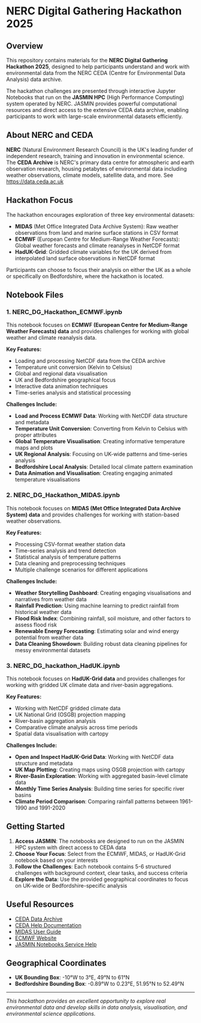# NERC Digital Gathering Hackathon 2025

## Overview

This repository contains materials for the **NERC Digital Gathering Hackathon 2025**, designed to help participants understand and work with environmental data from the NERC CEDA (Centre for Environmental Data Analysis) data archive.

The hackathon challenges are presented through interactive Jupyter Notebooks that run on the **JASMIN HPC** (High Performance Computing) system operated by NERC. JASMIN provides powerful computational resources and direct access to the extensive CEDA data archive, enabling participants to work with large-scale environmental datasets efficiently.

## About NERC and CEDA

**NERC** (Natural Environment Research Council) is the UK's leading funder of independent research, training and innovation in environmental science. The **CEDA Archive** is NERC's primary data centre for atmospheric and earth observation research, housing petabytes of environmental data including weather observations, climate models, satellite data, and more. See https://data.ceda.ac.uk

## Hackathon Focus

The hackathon encourages exploration of three key environmental datasets:

- **MIDAS** (Met Office Integrated Data Archive System): Raw weather observations from land and marine surface stations in CSV format
- **ECMWF** (European Centre for Medium-Range Weather Forecasts): Global weather forecasts and climate reanalyses in NetCDF format  
- **HadUK-Grid**: Gridded climate variables for the UK derived from interpolated land surface observations in NetCDF format

Participants can choose to focus their analysis on either the UK as a whole or specifically on Bedfordshire, where the hackathon is located.

## Notebook Files

### 1. NERC_DG_Hackathon_ECMWF.ipynb

This notebook focuses on **ECMWF (European Centre for Medium-Range Weather Forecasts) data** and provides challenges for working with global weather and climate reanalysis data.

**Key Features:**
- Loading and processing NetCDF data from the CEDA archive
- Temperature unit conversion (Kelvin to Celsius)
- Global and regional data visualisation
- UK and Bedfordshire geographical focus
- Interactive data animation techniques
- Time-series analysis and statistical processing

**Challenges Include:**
- **Load and Process ECMWF Data**: Working with NetCDF data structure and metadata
- **Temperature Unit Conversion**: Converting from Kelvin to Celsius with proper attributes
- **Global Temperature Visualisation**: Creating informative temperature maps and plots
- **UK Regional Analysis**: Focusing on UK-wide patterns and time-series analysis
- **Bedfordshire Local Analysis**: Detailed local climate pattern examination
- **Data Animation and Visualisation**: Creating engaging animated temperature visualisations

### 2. NERC_DG_Hackathon_MIDAS.ipynb

This notebook focuses on **MIDAS (Met Office Integrated Data Archive System) data** and provides challenges for working with station-based weather observations.

**Key Features:**
- Processing CSV-format weather station data
- Time-series analysis and trend detection
- Statistical analysis of temperature patterns
- Data cleaning and preprocessing techniques
- Multiple challenge scenarios for different applications

**Challenges Include:**
- **Weather Storytelling Dashboard**: Creating engaging visualisations and narratives from weather data
- **Rainfall Prediction**: Using machine learning to predict rainfall from historical weather data
- **Flood Risk Index**: Combining rainfall, soil moisture, and other factors to assess flood risk
- **Renewable Energy Forecasting**: Estimating solar and wind energy potential from weather data
- **Data Cleaning Showdown**: Building robust data cleaning pipelines for messy environmental datasets

### 3. NERC_DG_hackathon_HadUK.ipynb

This notebook focuses on **HadUK-Grid data** and provides challenges for working with gridded UK climate data and river-basin aggregations.

**Key Features:**
- Working with NetCDF gridded climate data
- UK National Grid (OSGB) projection mapping
- River-basin aggregation analysis
- Comparative climate analysis across time periods
- Spatial data visualisation with cartopy

**Challenges Include:**
- **Open and Inspect HadUK-Grid Data**: Working with NetCDF data structure and metadata
- **UK Map Plotting**: Creating maps using OSGB projection with cartopy
- **River-Basin Exploration**: Working with aggregated basin-level climate data
- **Monthly Time Series Analysis**: Building time series for specific river basins
- **Climate Period Comparison**: Comparing rainfall patterns between 1961-1990 and 1991-2020

## Getting Started

1. **Access JASMIN**: The notebooks are designed to run on the JASMIN HPC system with direct access to CEDA data
2. **Choose Your Focus**: Select from the ECMWF, MIDAS, or HadUK-Grid notebook based on your interests
3. **Follow the Challenges**: Each notebook contains 5-6 structured challenges with background context, clear tasks, and success criteria
4. **Explore the Data**: Use the provided geographical coordinates to focus on UK-wide or Bedfordshire-specific analysis

## Useful Resources

- [CEDA Data Archive](https://data.ceda.ac.uk)
- [CEDA Help Documentation](https://help.ceda.ac.uk)
- [MIDAS User Guide](https://zenodo.org/records/7357335)
- [ECMWF Website](https://www.ecmwf.int)
- [JASMIN Notebooks Service Help](https://help.jasmin.ac.uk/docs/interactive-computing/jasmin-notebooks-service/)

## Geographical Coordinates

- **UK Bounding Box**: -10°W to 3°E, 49°N to 61°N
- **Bedfordshire Bounding Box**: -0.89°W to 0.23°E, 51.95°N to 52.49°N

---

*This hackathon provides an excellent opportunity to explore real environmental data and develop skills in data analysis, visualisation, and environmental science applications.*
